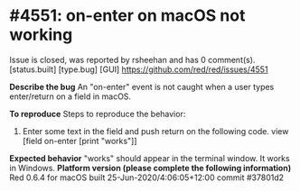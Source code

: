 
#4551: on-enter on macOS not working
================================================================================
Issue is closed, was reported by rsheehan and has 0 comment(s).
[status.built] [type.bug] [GUI]
<https://github.com/red/red/issues/4551>

**Describe the bug**
An "on-enter" event is not caught when a user types enter/return on a field in macOS.

**To reproduce**
Steps to reproduce the behavior:
1. Enter some text in the field and push return on the following code.
view [field on-enter [print "works"]]

**Expected behavior**
"works" should appear in the terminal window. It works in Windows.
**Platform version (please complete the following information)**
Red 0.6.4 for macOS built 25-Jun-2020/4:06:05+12:00 commit #37801d2



